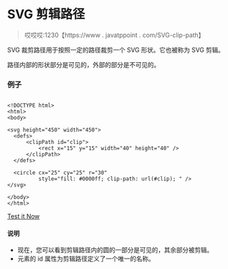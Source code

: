 # SVG 剪辑路径

> 哎哎哎:1230【https://www . javatppoint . com/SVG-clip-path】

SVG 裁剪路径用于按照一定的路径裁剪一个 SVG 形状。它也被称为 SVG 剪辑。

路径内部的形状部分是可见的，外部的部分是不可见的。

### 例子

```

<!DOCTYPE html>
<html>
<body>

<svg height="450" width="450">
  <defs>
      <clipPath id="clip">
          <rect x="15" y="15" width="40" height="40" />
      </clipPath>
  </defs>

  <circle cx="25" cy="25" r="30"
          style="fill: #0000ff; clip-path: url(#clip); " />
</svg>

</body>
</html>

```

[Test it Now](https://www.javatpoint.com/oprweb/test.jsp?filename=svgclippath1)

#### 说明

*   现在，您可以看到剪辑路径内的圆的一部分是可见的，其余部分被剪辑。
*   <clippath>元素的 id 属性为剪辑路径定义了一个唯一的名称。</clippath>